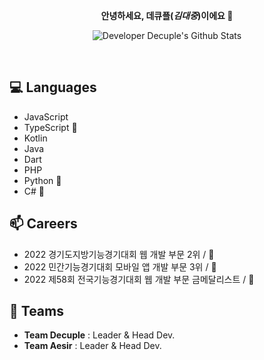 

<div align="center">

**안녕하세요, 데큐플(_김대중_)이에요 👋**
 
  
![Developer Decuple's Github Stats](https://github-readme-stats.vercel.app/api?username=playerdecuple&show_icons=true&title_color=f44&icon_color=f44)
  
  <br>
  
</div>


## 💻 Languages

* JavaScript
* TypeScript 🌱
* Kotlin
* Java
* Dart
* PHP
* Python 🌱
* C# 🌱


## 📫 Careers
* 2022 경기도지방기능경기대회 웹 개발 부문 2위 / 🥈
* 2022 민간기능경기대회 모바일 앱 개발 부문 3위 / 🥉
* 2022 제58회 전국기능경기대회 웹 개발 부문 금메달리스트 / 🥇


## 👯 Teams
* **Team Decuple** : Leader & Head Dev.
* **Team Aesir** : Leader & Head Dev.




<!--
**playerdecuple/playerdecuple** is a ✨ _special_ ✨ repository because its `README.md` (this file) appears on your GitHub profile.

Here are some ideas to get you started:

- 🔭 I’m currently working on ...
- 🌱 I’m currently learning ...
- 👯 I’m looking to collaborate on ...
- 🤔 I’m looking for help with ...
- 💬 Ask me about ...
- 📫 How to reach me: ...
- 😄 Pronouns: ...
- ⚡ Fun fact: ...
-->
